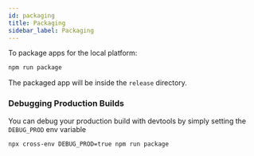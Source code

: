 ```yaml
---
id: packaging
title: Packaging
sidebar_label: Packaging
---
```


To package apps for the local platform:

```bash
npm run package
```

The packaged app will be inside the `release` directory.

### Debugging Production Builds

You can debug your production build with devtools by simply setting the `DEBUG_PROD` env variable

```bash
npx cross-env DEBUG_PROD=true npm run package
```
